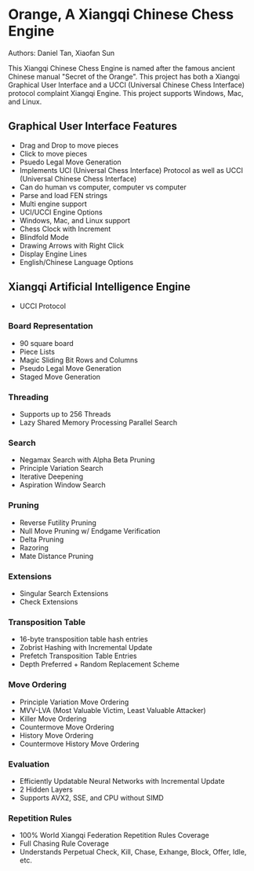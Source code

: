 # Orange, A Xiangqi Chinese Chess Engine

Authors: Daniel Tan, Xiaofan Sun

This Xiangqi Chinese Chess Engine is named after the famous ancient Chinese manual "Secret of the Orange".
This project has both a Xiangqi Graphical User Interface and a UCCI (Universal Chinese Chess Interface)
protocol complaint Xiangqi Engine. This project supports Windows, Mac, and Linux.

## Graphical User Interface Features
* Drag and Drop to move pieces
* Click to move pieces
* Psuedo Legal Move Generation
* Implements UCI (Universal Chess Interface) Protocol as well as UCCI (Universal Chinese Chess Interface)
* Can do human vs computer, computer vs computer
* Parse and load FEN strings
* Multi engine support
* UCI/UCCI Engine Options
* Windows, Mac, and Linux support
* Chess Clock with Increment
* Blindfold Mode
* Drawing Arrows with Right Click
* Display Engine Lines
* English/Chinese Language Options

## Xiangqi Artificial Intelligence Engine
* UCCI Protocol

### Board Representation
* 90 square board
* Piece Lists
* Magic Sliding Bit Rows and Columns
* Pseudo Legal Move Generation
* Staged Move Generation

### Threading
* Supports up to 256 Threads
* Lazy Shared Memory Processing Parallel Search

### Search
* Negamax Search with Alpha Beta Pruning
* Principle Variation Search
* Iterative Deepening
* Aspiration Window Search

### Pruning
* Reverse Futility Pruning
* Null Move Pruning w/ Endgame Verification
* Delta Pruning
* Razoring
* Mate Distance Pruning

### Extensions
* Singular Search Extensions
* Check Extensions

### Transposition Table
* 16-byte transposition table hash entries
* Zobrist Hashing with Incremental Update
* Prefetch Transposition Table Entries
* Depth Preferred + Random Replacement Scheme

### Move Ordering
* Principle Variation Move Ordering
* MVV-LVA (Most Valuable Victim, Least Valuable Attacker)
* Killer Move Ordering
* Countermove Move Ordering
* History Move Ordering
* Countermove History Move Ordering

### Evaluation
* Efficiently Updatable Neural Networks with Incremental Update
* 2 Hidden Layers
* Supports AVX2, SSE, and CPU without SIMD

### Repetition Rules
* 100% World Xiangqi Federation Repetition Rules Coverage
* Full Chasing Rule Coverage
* Understands Perpetual Check, Kill, Chase, Exhange, Block, Offer, Idle, etc.



